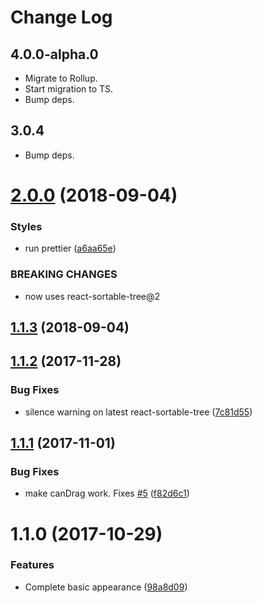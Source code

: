 # Change Log

## 4.0.0-alpha.0
* Migrate to Rollup.
* Start migration to TS.
* Bump deps.

## 3.0.4
* Bump deps.

<a name="2.0.0"></a>
# [2.0.0](https://github.com/frontend-collective/react-sortable-tree-theme-file-explorer/compare/v1.1.3...v2.0.0) (2018-09-04)


### Styles

* run prettier ([a6aa65e](https://github.com/frontend-collective/react-sortable-tree-theme-file-explorer/commit/a6aa65e))


### BREAKING CHANGES

* now uses react-sortable-tree@2



<a name="1.1.3"></a>
## [1.1.3](https://github.com/frontend-collective/react-sortable-tree-theme-file-explorer/compare/v1.1.2...v1.1.3) (2018-09-04)



<a name="1.1.2"></a>
## [1.1.2](https://github.com/frontend-collective/react-sortable-tree-theme-file-explorer/compare/v1.1.1...v1.1.2) (2017-11-28)


### Bug Fixes

* silence warning on latest react-sortable-tree ([7c81d55](https://github.com/frontend-collective/react-sortable-tree-theme-file-explorer/commit/7c81d55))



<a name="1.1.1"></a>
## [1.1.1](https://github.com/frontend-collective/react-sortable-tree-theme-file-explorer/compare/v1.1.0...v1.1.1) (2017-11-01)


### Bug Fixes

* make canDrag work. Fixes [#5](https://github.com/frontend-collective/react-sortable-tree-theme-file-explorer/issues/5) ([f82d6c1](https://github.com/frontend-collective/react-sortable-tree-theme-file-explorer/commit/f82d6c1))



<a name="1.1.0"></a>
# 1.1.0 (2017-10-29)


### Features

* Complete basic appearance ([98a8d09](https://github.com/frontend-collective/react-sortable-tree/commit/98a8d09))
